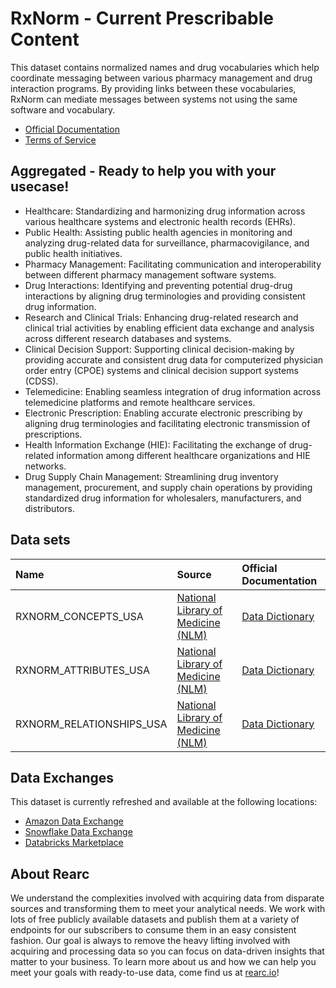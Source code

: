 # RxNorm - Current Prescribable Content

This dataset contains normalized names and drug vocabularies which help coordinate messaging between various pharmacy management and drug interaction programs. By providing links between these vocabularies, RxNorm can mediate messages between systems not using the same software and vocabulary.

- [Official Documentation](https://www.nlm.nih.gov/research/umls/rxnorm/docs/prescribe.html)
- [Terms of Service](https://rearc-data-public-assets.s3.amazonaws.com/Rearc_Data_DSA.pdf)

## Aggregated - Ready to help you with your usecase!

- Healthcare: Standardizing and harmonizing drug information across various healthcare systems and electronic health records (EHRs).
- Public Health: Assisting public health agencies in monitoring and analyzing drug-related data for surveillance, pharmacovigilance, and public health initiatives.
- Pharmacy Management: Facilitating communication and interoperability between different pharmacy management software systems.
- Drug Interactions: Identifying and preventing potential drug-drug interactions by aligning drug terminologies and providing consistent drug information.
- Research and Clinical Trials: Enhancing drug-related research and clinical trial activities by enabling efficient data exchange and analysis across different research databases and systems.
- Clinical Decision Support: Supporting clinical decision-making by providing accurate and consistent drug data for computerized physician order entry (CPOE) systems and clinical decision support systems (CDSS).
- Telemedicine: Enabling seamless integration of drug information across telemedicine platforms and remote healthcare services.
- Electronic Prescription: Enabling accurate electronic prescribing by aligning drug terminologies and facilitating electronic transmission of prescriptions.
- Health Information Exchange (HIE): Facilitating the exchange of drug-related information among different healthcare organizations and HIE networks.
- Drug Supply Chain Management: Streamlining drug inventory management, procurement, and supply chain operations by providing standardized drug information for wholesalers, manufacturers, and distributors.

## Data sets

| Name                               | Source                                                           | Official Documentation                                                                   |
|:-----------------------------------|:-----------------------------------------------------------------|:-----------------------------------------------------------------------------------------|
| RXNORM_CONCEPTS_USA                | [National Library of Medicine (NLM)](https://www.nlm.nih.gov/)   | [Data Dictionary](https://www.nlm.nih.gov/research/umls/rxnorm/docs/techdoc.html#conso)  |
| RXNORM_ATTRIBUTES_USA              | [National Library of Medicine (NLM)](https://www.nlm.nih.gov/)   | [Data Dictionary](https://www.nlm.nih.gov/research/umls/rxnorm/docs/techdoc.html#sat)    |
| RXNORM_RELATIONSHIPS_USA           | [National Library of Medicine (NLM)](https://www.nlm.nih.gov/)   | [Data Dictionary](https://www.nlm.nih.gov/research/umls/rxnorm/docs/techdoc.html#rel)    |


## Data Exchanges

This dataset is currently refreshed and available at the following locations:
  - [Amazon Data Exchange](https://aws.amazon.com/marketplace/seller-profile?id=a8a86da2-b2d1-4fae-992d-03494e90590b)
  - [Snowflake Data Exchange](https://www.snowflake.com/datasets/rearc/)
  - [Databricks Marketplace](https://www.databricks.com/product/marketplace)

## About Rearc

We understand the complexities involved with acquiring data from disparate sources and transforming them to meet your analytical needs. We work with lots of free publicly available datasets and publish them at a variety of endpoints for our subscribers to consume them in an easy consistent fashion. Our goal is always to remove the heavy lifting involved with acquiring and processing data so you can focus on data-driven insights that matter to your business. To learn more about us and how we can help you meet your goals with ready-to-use data, come find us at [rearc.io](rearc.io)!
